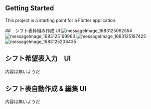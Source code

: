 ## Getting Started
This project is a starting point for a Flutter application.

##　シフト表枠組み作成 UI
![messageImage_1683125092554](https://user-images.githubusercontent.com/127015900/235976228-65fb1dbd-3481-4870-9c23-6f7a59d890f6.jpg)
![messageImage_1683125169963](https://user-images.githubusercontent.com/127015900/235976244-b6acd0c7-ec4b-414c-9fd2-7b4fe241f03c.jpg)
![messageImage_1683125187425](https://user-images.githubusercontent.com/127015900/235976259-85c73d02-18b7-40ca-a3b9-8a51deda4178.jpg)
![messageImage_1683125206435](https://user-images.githubusercontent.com/127015900/235976334-4d38ed74-8f58-44bb-adb9-9ccd346c48df.jpg)

## シフト希望表入力　UI
内容は無いようだ

## シフト表自動作成 & 編集 UI
内容は無いようだ
